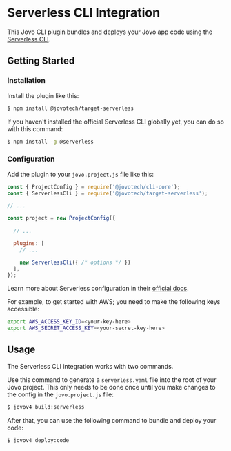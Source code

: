# Serverless CLI Integration

This Jovo CLI plugin bundles and deploys your Jovo app code using the [Serverless CLI](https://www.serverless.com/).

## Getting Started

### Installation

Install the plugin like this:

```sh
$ npm install @jovotech/target-serverless
```

If you haven't installed the official Serverless CLI globally yet, you can do so with this command:

```sh
$ npm install -g @serverless
```


### Configuration

Add the plugin to your `jovo.project.js` file like this:

```js
const { ProjectConfig } = require('@jovotech/cli-core');
const { ServerlessCli } = require('@jovotech/target-serverless');

// ...

const project = new ProjectConfig({
  
  // ...

  plugins: [
    // ...

    new ServerlessCli({ /* options */ })
  ],
});
```

Learn more about Serverless configuration in their [official docs](https://www.serverless.com/framework/docs/).

For example, to get started with AWS; you need to make the following keys accessible:

```sh
export AWS_ACCESS_KEY_ID=<your-key-here>
export AWS_SECRET_ACCESS_KEY=<your-secret-key-here>
```


## Usage

The Serverless CLI integration works with two commands.

Use this command to generate a `serverless.yaml` file into the root of your Jovo project. This only needs to be done once until you make changes to the config in the `jovo.project.js` file:

```sh
$ jovov4 build:serverless
```

After that, you can use the following command to bundle and deploy your code:

```sh
$ jovov4 deploy:code
```